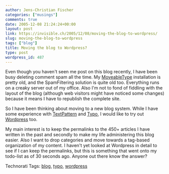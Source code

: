 ```yaml
---
author: Jens-Christian Fischer
categories: ["musings"]
comments: true
date: 2005-12-08 21:24:24+00:00
layout: post
link: https://invisible.ch/2005/12/08/moving-the-blog-to-wordpress/
slug: moving-the-blog-to-wordpress
tags: ["blog"]
title: Moving the blog to Wordpress?
type: post
wordpress_id: 487
---
```



Even though you haven't seen me post on this blog recently, I have been busy deleting comment spam all the time. My [MoveableType](https://www.sixapart.com/) installation is pretty old, and the SpamFiltering solution is quite old too. Everything runs on a creaky server out of my office. Also I'm not to fond of fiddling with the layout of the blog (although web visitors might have noticed some changes) because it means I have to republish the complete site.



So I have been thinking about moving to a new blog system. While I have some experience with [TextPattern](https://www.textpattern.com/) and [Typo](https://typo.leetsoft.com/trac/), I would like to try out [Wordpress](https://wordpress.org/) too.



My main interest is to keep the permalinks to the 450+ articles I have written in the past and secondly to make my life administering this blog easier. Also I want to drop categories and move towards a tag-based organization of my content. I haven't yet looked at Wordpress in detail to see if I can keep the permalinks, but this is something that went onto my todo-list as of 30 seconds ago. Anyone out there know the answer?





Technorati Tags: [blog](https://www.technorati.com/tag/blog), [typo](https://www.technorati.com/tag/typo), [wordpress](https://www.technorati.com/tag/wordpress)
